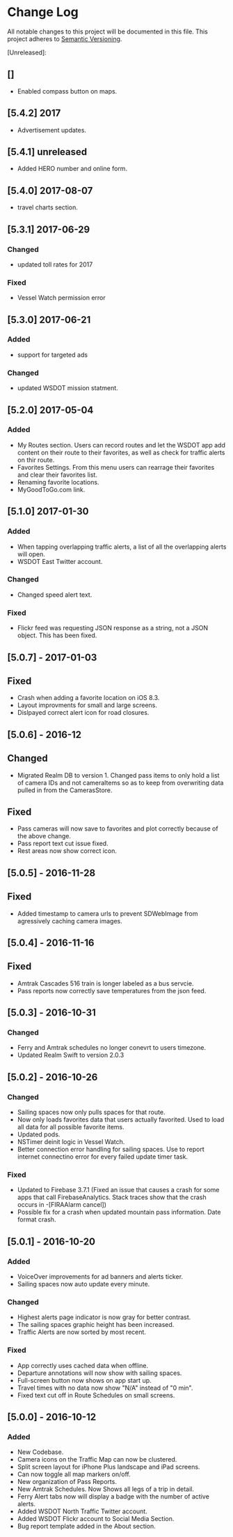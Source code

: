 # Change Log
All notable changes to this project will be documented in this file.
This project adheres to [Semantic Versioning](http://semver.org/).

[Unreleased]: 

## []
* Enabled compass button on maps.

## [5.4.2] 2017
* Advertisement updates.

## [5.4.1] unreleased 
* Added HERO number and online form.

## [5.4.0] 2017-08-07
* travel charts section.

## [5.3.1] 2017-06-29

### Changed
* updated toll rates for 2017

### Fixed
* Vessel Watch permission error

## [5.3.0] 2017-06-21

### Added
* support for targeted ads

### Changed
* updated WSDOT mission statment.

## [5.2.0] 2017-05-04

### Added
* My Routes section. Users can record routes and let the WSDOT app add content on their route to their favorites, as well as check for traffic alerts on thir route.
* Favorites Settings. From this menu users can rearrage their favorites and clear their favorites list.
* Renaming favorite locations.
* MyGoodToGo.com link.

## [5.1.0] 2017-01-30
### Added
* When tapping overlapping traffic alerts, a list of all the overlapping alerts will open.
* WSDOT East Twitter account.

### Changed
* Changed speed alert text.

### Fixed
* Flickr feed was requesting JSON response as a string, not a JSON object. This has been fixed.

## [5.0.7] - 2017-01-03

## Fixed
* Crash when adding a favorite location on iOS 8.3.
* Layout improvments for small and large screens.
* Dislpayed correct alert icon for road closures. 

## [5.0.6] - 2016-12

## Changed
* Migrated Realm DB to version 1. Changed pass items to only hold a list of camera IDs and not cameraItems so as to keep from overwriting data pulled in from the CamerasStore.

## Fixed
* Pass cameras will now save to favorites and plot correctly because of the above change.
* Pass report text cut issue fixed.
* Rest areas now show correct icon.

## [5.0.5] - 2016-11-28

## Fixed
* Added timestamp to camera urls to prevent SDWebImage from agressively caching camera images. 

## [5.0.4] - 2016-11-16

## Fixed
* Amtrak Cascades 516 train is longer labeled as a bus servcie.
* Pass reports now correctly save temperatures from the json feed. 

## [5.0.3] - 2016-10-31

### Changed
* Ferry and Amtrak schedules no longer conevrt to users timezone.
* Updated Realm Swift to version 2.0.3

## [5.0.2] - 2016-10-26

### Changed
* Sailing spaces now only pulls spaces for that route.
* Now only loads favorites data that users actually favorited. Used to load all data for all possible favorite items.
* Updated pods.
* NSTimer deinit logic in Vessel Watch. 
* Better connection error handling for sailing spaces. Use to report internet connectino error for every failed update timer task.

### Fixed
* Updated to Firebase 3.7.1 (Fixed an issue that causes a crash for some apps that call FirebaseAnalytics. Stack traces show that the crash occurs in -[FIRAAlarm cancel])
* Possible fix for a crash when updated mountain pass information. Date format crash.

## [5.0.1] - 2016-10-20

### Added
* VoiceOver improvements for ad banners and alerts ticker.
* Sailing spaces now auto update every minute.

### Changed
* Highest alerts page indicator is now gray for better contrast.
* The sailing spaces graphic height has been increased.
* Traffic Alerts are now sorted by most recent.

### Fixed
* App correctly uses cached data when offline.
* Departure annotations will now show with sailing spaces.
* Full-screen button now shows on app start up.
* Travel times with no data now show "N/A" instead of "0 min".
* Fixed text cut off in Route Schedules on small screens.

## [5.0.0] - 2016-10-12
### Added
* New Codebase.
* Camera icons on the Traffic Map can now be clustered.
* Split screen layout for iPhone Plus landscape and iPad screens. 
* Can now toggle all map markers on/off.
* New organization of Pass Reports.
* New Amtrak Schedules. Now Shows all legs of a trip in detail. 
* Ferry Alert tabs now will display a badge with the number of active alerts.
* Added WSDOT North Traffic Twitter account. 
* Added WSDOT Flickr account to Social Media Section.
* Bug report template added in the About section.
